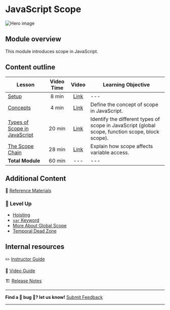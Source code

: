 # JavaScript Scope

![Hero image](https://i.imgur.com/fe5VQ4M.jpg)

## Module overview

This module introduces scope in JavaScript.

## Content outline
| Lesson | Video Time | Video | Learning Objective |
| ------ |:----------:|:-----:| ------------------ |
| [Setup](./setup/README.md)               | 8 min  | [Link]() | --- |  
| [Concepts](./concepts/README.md)         | 4 min  | [Link]() | Define the concept of scope in JavaScript. |
| [Types of Scope in JavaScript](./types-of-scope-js/README.md) | 20 min | [Link]() | Identify the different types of scope in JavaScript (global scope, function scope, block scope). |
| [The Scope Chain](./scope-chain/README.md) | 28 min | [Link]() | Explain how scope affects variable access. |
|  **Total Module**                        | 60 min | ---                                                          | --- |

## Additional Content

📖 [Reference Materials](./references/README.md)

### 🚀 Level Up 
  - [Hoisting](/level-up/hoisting.md)
  - [`var` Keyword](/level-up/var.md)
  - [More About Global Scope](/level-up/more-about-global-scope.md)
  - [Temporal Dead Zone](/level-up/temporal-dead-zone.md)

## Internal resources

✏️ [Instructor Guide](./internal-resources/instructor-guide.md)

🎥 [Video Guide](./internal-resources/video-guide/README.md)

🏗️ [Release Notes](./internal-resources/release-notes.md)

<hr>

**Find a 👾 bug 👾? let us know!**
[Submit Feedback](https://generalassembly.atlassian.net/servicedesk/customer/portal/16)

<hr>